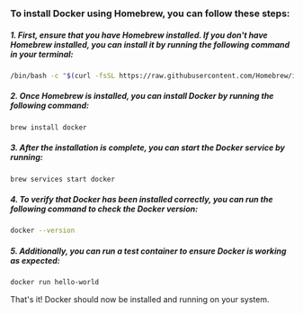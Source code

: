 ### To install Docker using Homebrew, you can follow these steps:

##### 1. First, ensure that you have Homebrew installed. If you don't have Homebrew installed, you can install it by running the following command in your terminal:

```bash
/bin/bash -c "$(curl -fsSL https://raw.githubusercontent.com/Homebrew/install/HEAD/install.sh)"
```

##### 2. Once Homebrew is installed, you can install Docker by running the following command:
```bash
brew install docker
```

##### 3. After the installation is complete, you can start the Docker service by running:

```bash
brew services start docker
```

##### 4. To verify that Docker has been installed correctly, you can run the following command to check the Docker version:

```bash
docker --version
```

##### 5. Additionally, you can run a test container to ensure Docker is working as expected:

```bash
docker run hello-world
```

That's it! Docker should now be installed and running on your system.